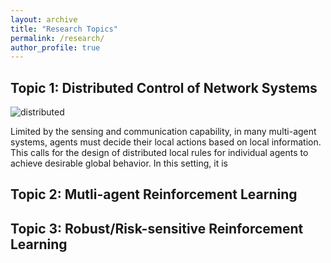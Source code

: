 ```yaml
---
layout: archive
title: "Research Topics"
permalink: /research/
author_profile: true
---
```


Topic 1: Distributed Control of Network Systems
----
![distributed](https://dianyu420376.github.io/runyu-cathy-zhang.github.io/images/distributed-control.png) 

Limited by the sensing and communication capability, in many multi-agent systems, agents must decide their local actions based on local information. This calls for the design of distributed local rules for individual agents to achieve desirable global behavior.
In this setting, it is 




Topic 2: Mutli-agent Reinforcement Learning
----


Topic 3:  Robust/Risk-sensitive Reinforcement Learning
----

